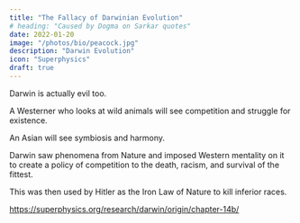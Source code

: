```yaml
---
title: "The Fallacy of Darwinian Evolution"
# heading: "Caused by Dogma on Sarkar quotes"
date: 2022-01-20
image: "/photos/bio/peacock.jpg"
description: "Darwin Evolution"
icon: "Superphysics"
draft: true
---
```



Darwin is actually evil too. 

A Westerner who looks at wild animals will see competition and struggle for existence.

An Asian will see symbiosis and harmony. 

Darwin saw phenomena from Nature and imposed Western mentality on it to create a policy of competition to the death, racism, and survival of the fittest.

This was then used by Hitler as the Iron Law of Nature to kill inferior races.

https://superphysics.org/research/darwin/origin/chapter-14b/